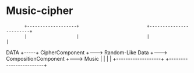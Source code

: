# Music-cipher

           +-------------------+                          +------------------------+
           |                   |                          |                        |
DATA +-----+  CipherComponent  +---> Random-Like Data +--->  CompositionComponent  +--->  Music
           |                   |                          |                        |
           +-------------------+                          +------------------------+

